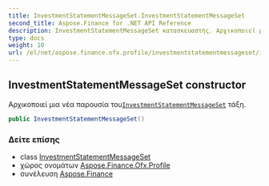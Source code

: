 ```yaml
---
title: InvestmentStatementMessageSet.InvestmentStatementMessageSet
second_title: Aspose.Finance for .NET API Reference
description: InvestmentStatementMessageSet κατασκευαστής. Αρχικοποιεί μια νέα παρουσία τουInvestmentStatementMessageSet τάξη.
type: docs
weight: 10
url: /el/net/aspose.finance.ofx.profile/investmentstatementmessageset/investmentstatementmessageset/
---
```

## InvestmentStatementMessageSet constructor

Αρχικοποιεί μια νέα παρουσία του[`InvestmentStatementMessageSet`](../) τάξη.

```csharp
public InvestmentStatementMessageSet()
```

### Δείτε επίσης

* class [InvestmentStatementMessageSet](../)
* χώρος ονομάτων [Aspose.Finance.Ofx.Profile](../../investmentstatementmessageset/)
* συνέλευση [Aspose.Finance](../../../)



